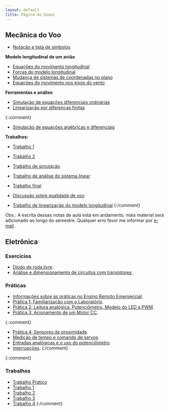 ```yaml
---
layout: default
title: Página do Dimas
---
```


Mecânica do Voo
---------------

*  [Notação e lista de símbolos](mecvoo/notacao)

**Modelo longitudinal de um avião**

* [Equações do movimento longitudinal](mecvoo/long-eqmov)
* [Forças do modelo longitudinal](mecvoo/forcas-long)
* [Mudança de sistemas de coordenadas no plano](mecvoo/rot-long)
* [Equações do movimento nos eixos do vento](mecvoo/long-eqmov-vento) 

**Ferramentas e análise**

* [Simulação de equações diferenciais ordinárias](mecvoo/sim)
* [Linearização por diferenças finitas](mecvoo/lineariz-diferencas-finitas)

{::comment} 
* [Simulação de equações algébricas e diferenciais](mecvoo/sim-dae)

**Trabalhos:**

* [Trabalho 1](mecvoo/trabalho1)
* [Trabalho 2](mecvoo/trabalho2)
* [Trabalho de simulação](mecvoo/trabalho-sim)
* [Trabalho de análise do sistema linear](mecvoo/trabalho-asl)
* [Trabalho final](mecvoo/trabalho-final)
* [Discussão sobre qualidade de voo](mecvoo/discussao)

* [Trabalho de linearização do modelo longitudinal](mecvoo/trabalho-lin)
{:/comment}

Obs.: A escrita dessas notas de aula está em andamento, mais material será
adicionado ao longo do semestre. Qualquer erro favor me informar por [e-mail].

Eletrônica
----------

### Exercícios

* [Diodo de roda livre][ex-diodo].
* [Análise e dimensionamento de circuitos com transistores][ex-npn].

### Práticas
* [Informações sobre as práticas no Ensino Remoto Emergencial][praticas-ere].
* [Prática 1: Familiarização com o Laboratório][pratica1].
* [Prática 2: Leitura analógica, Potenciômetro, Modelo do LED e PWM][pratica2].
* [Prática 3: Acionamento de um Motor CC][pratica3].

{::comment}
* [Prática 4: Sensores de proximidade][pratica4].
* [Medição de tempo e comando de servos](eletronica/tempo).
* [Entradas analógicas e o uso do potenciômetro](eletronica/leitura_analogica).
* [Interrupções](eletronica/interrupcoes).
{:/comment} 

{::comment}
### Trabalhos

* [Trabalho Prático](eletronica/trabalho_pratico)
* [Trabalho 1](eletronica/trabalho1)
* [Trabalho 2](eletronica/trabalho2)
* [Trabalho 3](eletronica/trabalho3)
* [Trabalho 4](eletronica/trabalho4)
{:/comment} 

[e-mail]: mailto:dimasad@ufmg.br
[pratica1]: eletronica/pratica1
[pratica2]: eletronica/pratica2
[pratica3]: eletronica/pratica3
[pratica4]: eletronica/pratica4
[praticas-ere]: eletronica/praticas-ere
[ex-diodo]: eletronica/ex-diodo-solenoide
[ex-npn]: eletronica/ex-npn
